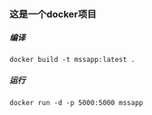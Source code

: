 ### 这是一个docker项目

##### 编译
```
docker build -t mssapp:latest .
```

##### 运行
```
docker run -d -p 5000:5000 mssapp
```